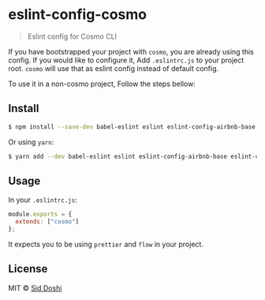 # eslint-config-cosmo

> Eslint config for Cosmo CLI

If you have bootstrapped your project with `cosmo`, you are already using this config. If you would like to configure it, Add `.eslintrc.js` to your project root. `cosmo` will use that as eslint config instead of default config.

To use it in a non-cosmo project, Follow the steps bellow:

## Install

```bash
$ npm install --save-dev babel-eslint eslint eslint-config-airbnb-base eslint-config-prettier eslint-config-flow-type eslint-plugin-import eslint-plugin-prettier prettier
```

Or using `yarn`:

```bash
$ yarn add --dev babel-eslint eslint eslint-config-airbnb-base eslint-config-prettier eslint-config-flow-type eslint-plugin-import eslint-plugin-prettier prettier
```

## Usage

In your `.eslintrc.js`:

```js
module.exports = {
  extends: ["cosmo"]
};
```

It expects you to be using `prettier` and `flow` in your project.

## License

MIT © [Sid Doshi](https://sid.sh)
